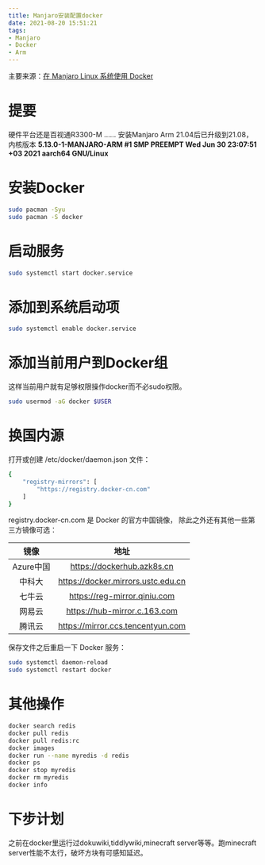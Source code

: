 ```yaml
---
title: Manjaro安装配置docker
date: 2021-08-20 15:51:21
tags:
- Manjaro
- Docker
- Arm
---
```

主要来源：[在 Manjaro Linux 系统使用 Docker](https://blog.huangz.me/2020/docker-on-linux.html)

# 提要
硬件平台还是百视通R3300-M …… 安装Manjaro Arm 21.04后已升级到21.08，内核版本 **5.13.0-1-MANJARO-ARM #1 SMP PREEMPT Wed Jun 30 23:07:51 +03 2021 aarch64 GNU/Linux**

# 安装Docker
``` bash
sudo pacman -Syu
sudo pacman -S docker
```
# 启动服务
``` bash
sudo systemctl start docker.service
```
# 添加到系统启动项
``` bash
sudo systemctl enable docker.service
```
# 添加当前用户到Docker组
这样当前用户就有足够权限操作docker而不必sudo权限。
``` bash
sudo usermod -aG docker $USER
```
# 换国内源
打开或创建 /etc/docker/daemon.json 文件：
``` bash
{
    "registry-mirrors": [
        "https://registry.docker-cn.com"
    ]
}
```
registry.docker-cn.com 是 Docker 的官方中国镜像， 除此之外还有其他一些第三方镜像可选：


| 镜像| 地址 |
| :----: | :----: |
| Azure中国 | https://dockerhub.azk8s.cn |
| 中科大 | https://docker.mirrors.ustc.edu.cn |
| 七牛云 | https://reg-mirror.qiniu.com |
| 网易云 | https://hub-mirror.c.163.com |
| 腾讯云 | https://mirror.ccs.tencentyun.com |

保存文件之后重启一下 Docker 服务：

``` bash
sudo systemctl daemon-reload
sudo systemctl restart docker
```
# 其他操作
``` bash
docker search redis
docker pull redis
docker pull redis:rc
docker images
docker run --name myredis -d redis
docker ps
docker stop myredis
docker rm myredis
docker info
```

# 下步计划
之前在docker里运行过dokuwiki,tiddlywiki,minecraft server等等。跑minecraft server性能不太行，破坏方块有可感知延迟。